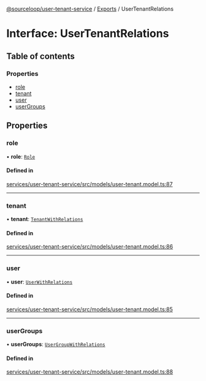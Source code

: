 [@sourceloop/user-tenant-service](../README.md) / [Exports](../modules.md) / UserTenantRelations

# Interface: UserTenantRelations

## Table of contents

### Properties

- [role](UserTenantRelations.md#role)
- [tenant](UserTenantRelations.md#tenant)
- [user](UserTenantRelations.md#user)
- [userGroups](UserTenantRelations.md#usergroups)

## Properties

### role

• **role**: [`Role`](../classes/Role.md)

#### Defined in

[services/user-tenant-service/src/models/user-tenant.model.ts:87](https://github.com/sourcefuse/loopback4-microservice-catalog/blob/77bb890a2/services/user-tenant-service/src/models/user-tenant.model.ts#L87)

___

### tenant

• **tenant**: [`TenantWithRelations`](../modules.md#tenantwithrelations)

#### Defined in

[services/user-tenant-service/src/models/user-tenant.model.ts:86](https://github.com/sourcefuse/loopback4-microservice-catalog/blob/77bb890a2/services/user-tenant-service/src/models/user-tenant.model.ts#L86)

___

### user

• **user**: [`UserWithRelations`](../modules.md#userwithrelations)

#### Defined in

[services/user-tenant-service/src/models/user-tenant.model.ts:85](https://github.com/sourcefuse/loopback4-microservice-catalog/blob/77bb890a2/services/user-tenant-service/src/models/user-tenant.model.ts#L85)

___

### userGroups

• **userGroups**: [`UserGroupWithRelations`](../modules.md#usergroupwithrelations)

#### Defined in

[services/user-tenant-service/src/models/user-tenant.model.ts:88](https://github.com/sourcefuse/loopback4-microservice-catalog/blob/77bb890a2/services/user-tenant-service/src/models/user-tenant.model.ts#L88)
